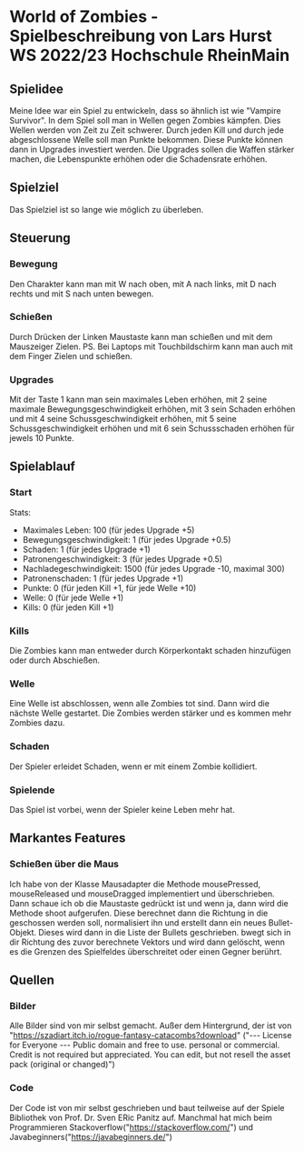# World of Zombies - Spielbeschreibung von Lars Hurst WS 2022/23 Hochschule RheinMain
## Spielidee
Meine Idee war ein Spiel zu entwickeln, dass so ähnlich ist wie "Vampire Survivor". In dem Spiel soll man in Wellen gegen Zombies kämpfen. Dies Wellen werden von Zeit zu Zeit schwerer. Durch jeden Kill und durch jede abgeschlossene Welle soll man Punkte bekommen. Diese Punkte können dann in Upgrades investiert werden. Die Upgrades sollen die Waffen stärker machen, die Lebenspunkte erhöhen oder die Schadensrate erhöhen.
## Spielziel
Das Spielziel ist so lange wie möglich zu überleben.
## Steuerung
### Bewegung
Den Charakter kann man mit W nach oben, mit A nach links, mit D nach rechts und mit S nach unten bewegen. 
### Schießen
Durch Drücken der Linken Maustaste kann man schießen und mit dem Mauszeiger Zielen. PS. Bei Laptops mit Touchbildschirm kann man auch mit dem Finger Zielen und schießen. 
### Upgrades
Mit der Taste 1 kann man sein maximales Leben erhöhen, mit 2 seine maximale Bewegungsgeschwindigkeit erhöhen, mit 3 sein Schaden erhöhen und mit 4 seine Schussgeschwindigkeit erhöhen, mit 5 seine Schussgeschwindigkeit erhöhen und mit 6 sein Schussschaden erhöhen für jewels 10 Punkte.
## Spielablauf
### Start
Stats:
- Maximales Leben: 100 (für jedes Upgrade +5)
- Bewegungsgeschwindigkeit: 1 (für jedes Upgrade +0.5)
- Schaden: 1 (für jedes Upgrade +1)
- Patronengeschwindigkeit: 3 (für jedes Upgrade +0.5)
- Nachladegeschwindigkeit: 1500 (für jedes Upgrade -10, maximal 300)
- Patronenschaden: 1 (für jedes Upgrade +1)
- Punkte: 0 (für jeden Kill +1, für jede Welle +10)
- Welle: 0 (für jede Welle +1)
- Kills: 0 (für jeden Kill +1)
### Kills
Die Zombies kann man entweder durch Körperkontakt schaden hinzufügen oder durch Abschießen.
### Welle
Eine Welle ist abschlossen, wenn alle Zombies tot sind. Dann wird die nächste Welle gestartet. Die Zombies werden stärker und es kommen mehr Zombies dazu.
### Schaden
Der Spieler erleidet Schaden, wenn er mit einem Zombie kollidiert.
### Spielende
Das Spiel ist vorbei, wenn der Spieler keine Leben mehr hat.
## Markantes Features
### Schießen über die Maus
Ich habe von der Klasse Mausadapter die Methode mousePressed, mouseReleased und mouseDragged implementiert und überschrieben. Dann schaue ich ob die Maustaste gedrückt ist und wenn ja, dann wird die Methode shoot aufgerufen. Diese berechnet dann die Richtung in die geschossen werden soll, normalisiert ihn und erstellt dann ein neues Bullet-Objekt. Dieses wird dann in die Liste der Bullets geschrieben. bwegt sich in dir Richtung des zuvor berechnete Vektors und wird dann gelöscht, wenn es die Grenzen des Spielfeldes überschreitet oder einen Gegner berührt.
## Quellen
### Bilder
Alle Bilder sind von mir selbst gemacht.
Außer dem Hintergrund, der ist von "https://szadiart.itch.io/rogue-fantasy-catacombs?download" ("--- License for Everyone ---
Public domain and free to use. personal or commercial. Credit is not required but appreciated. You can edit, but not resell the asset pack (original or changed)")
### Code
Der Code ist von mir selbst geschrieben und baut teilweise auf der Spiele Bibliothek von Prof. Dr. Sven ERic Panitz auf. Manchmal hat mich beim Programmieren Stackoverflow("https://stackoverflow.com/") und Javabeginners("https://javabeginners.de/") 
